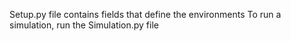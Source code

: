 Setup.py file contains fields that define the environments
To run a simulation, run the Simulation.py file
